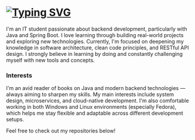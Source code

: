 # [![Typing SVG](https://readme-typing-svg.herokuapp.com?font=Fira+Code&duration=7000&pause=500&color=FFFFFF&center=false&vCenter=true&width=500&lines=Hi%2C+I'm+Patryk;Backend+Developer+%7C+Java+%7C+Spring+Boot)](https://git.io/typing-svg)

I'm an IT student passionate about backend development, particularly with Java and Spring Boot. I love learning through building real-world projects and exploring new technologies. Currently, I'm focused on deepening my knowledge in software architecture, clean code principles, and RESTful API design. I strongly believe in learning by doing and constantly challenging myself with new tools and concepts.

### Interests
I'm an avid reader of books on Java and modern backend technologies — always aiming to sharpen my skills. My main interests include system design, microservices, and cloud-native development. I'm also comfortable working in both Windows and Linux environments (especially Fedora), which helps me stay flexible and adaptable across different development setups.

Feel free to check out my repositories below!

